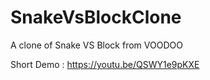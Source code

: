 # SnakeVsBlockClone

A clone of Snake VS Block from VOODOO

Short Demo : https://youtu.be/QSWY1e9pKXE